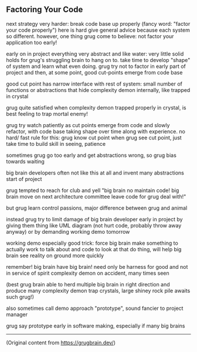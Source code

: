 ## Factoring Your Code

next strategy very harder: break code base up properly (fancy word: "factor your code properly")
here is hard give general advice because each system so different. however, one thing grug come to
believe: not factor your application too early!

early on in project everything very abstract and like water: very little solid holds for grug's
struggling brain to hang on to. take time to develop "shape" of system and learn what even doing.
grug try not to factor in early part of project and then, at some point, good cut-points emerge from
code base

good cut point has narrow interface with rest of system: small number of functions or abstractions
that hide complexity demon internally, like trapped in crystal

grug quite satisfied when complexity demon trapped properly in crystal, is best feeling to trap
mortal enemy!

grug try watch patiently as cut points emerge from code and slowly refactor, with code base taking
shape over time along with experience. no hard/ fast rule for this: grug know cut point when grug
see cut point, just take time to build skill in seeing, patience

sometimes grug go too early and get abstractions wrong, so grug bias towards waiting

big brain developers often not like this at all and invent many abstractions start of project

grug tempted to reach for club and yell "big brain no maintain code! big brain move on next
architecture committee leave code for grug deal with!"

but grug learn control passions, major difference between grug and animal

instead grug try to limit damage of big brain developer early in project by giving them thing like
UML diagram (not hurt code, probably throw away anyway) or by demanding working demo tomorrow

working demo especially good trick: force big brain make something to actually work to talk about
and code to look at that do thing, will help big brain see reality on ground more quickly

remember! big brain have big brain! need only be harness for good and not in service of spirit
complexity demon on accident, many times seen

(best grug brain able to herd multiple big brain in right direction and produce many complexity
demon trap crystals, large shiney rock pile awaits such grug!)

also sometimes call demo approach "prototype", sound fancier to project manager

grug say prototype early in software making, especially if many big brains

---

(Original content from https://grugbrain.dev/)
